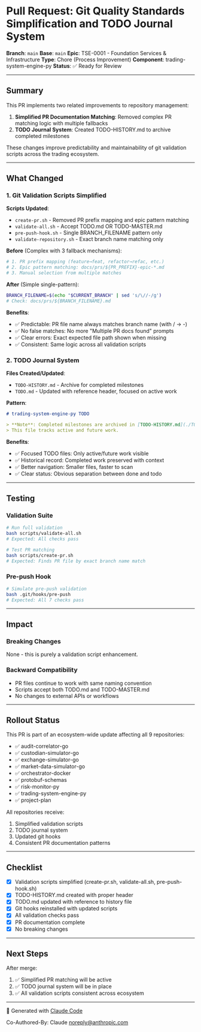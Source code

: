 # Pull Request: Git Quality Standards Simplification and TODO Journal System

**Branch**: `main`
**Base**: `main`
**Epic**: TSE-0001 - Foundation Services & Infrastructure
**Type**: Chore (Process Improvement)
**Component**: trading-system-engine-py
**Status**: ✅ Ready for Review

---

## Summary

This PR implements two related improvements to repository management:

1. **Simplified PR Documentation Matching**: Removed complex PR matching logic with multiple fallbacks
2. **TODO Journal System**: Created TODO-HISTORY.md to archive completed milestones

These changes improve predictability and maintainability of git validation scripts across the trading ecosystem.

---

## What Changed

### 1. Git Validation Scripts Simplified

**Scripts Updated**:
- `create-pr.sh` - Removed PR prefix mapping and epic pattern matching
- `validate-all.sh` - Accept TODO.md OR TODO-MASTER.md
- `pre-push-hook.sh` - Single BRANCH_FILENAME pattern only
- `validate-repository.sh` - Exact branch name matching only

**Before** (Complex with 3 fallback mechanisms):
```bash
# 1. PR prefix mapping (feature→feat, refactor→refac, etc.)
# 2. Epic pattern matching: docs/prs/${PR_PREFIX}-epic-*.md
# 3. Manual selection from multiple matches
```

**After** (Simple single-pattern):
```bash
BRANCH_FILENAME=$(echo "$CURRENT_BRANCH" | sed 's/\//-/g')
# Check: docs/prs/${BRANCH_FILENAME}.md
```

**Benefits**:
- ✅ Predictable: PR file name always matches branch name (with / → -)
- ✅ No false matches: No more "Multiple PR docs found" prompts
- ✅ Clear errors: Exact expected file path shown when missing
- ✅ Consistent: Same logic across all validation scripts

### 2. TODO Journal System

**Files Created/Updated**:
- `TODO-HISTORY.md` - Archive for completed milestones
- `TODO.md` - Updated with reference header, focused on active work

**Pattern**:
```markdown
# trading-system-engine-py TODO

> **Note**: Completed milestones are archived in [TODO-HISTORY.md](./TODO-HISTORY.md). 
> This file tracks active and future work.
```

**Benefits**:
- ✅ Focused TODO files: Only active/future work visible
- ✅ Historical record: Completed work preserved with context
- ✅ Better navigation: Smaller files, faster to scan
- ✅ Clear status: Obvious separation between done and todo

---

## Testing

### Validation Suite
```bash
# Run full validation
bash scripts/validate-all.sh
# Expected: All checks pass

# Test PR matching
bash scripts/create-pr.sh
# Expected: Finds PR file by exact branch name match
```

### Pre-push Hook
```bash
# Simulate pre-push validation
bash .git/hooks/pre-push
# Expected: All 7 checks pass
```

---

## Impact

### Breaking Changes
None - this is purely a validation script enhancement.

### Backward Compatibility
- PR files continue to work with same naming convention
- Scripts accept both TODO.md and TODO-MASTER.md
- No changes to external APIs or workflows

---

## Rollout Status

This PR is part of an ecosystem-wide update affecting all 9 repositories:

- ✅ audit-correlator-go
- ✅ custodian-simulator-go
- ✅ exchange-simulator-go
- ✅ market-data-simulator-go
- ✅ orchestrator-docker
- ✅ protobuf-schemas
- ✅ risk-monitor-py
- ✅ trading-system-engine-py
- ✅ project-plan

All repositories receive:
1. Simplified validation scripts
2. TODO journal system
3. Updated git hooks
4. Consistent PR documentation patterns

---

## Checklist

- [x] Validation scripts simplified (create-pr.sh, validate-all.sh, pre-push-hook.sh)
- [x] TODO-HISTORY.md created with proper header
- [x] TODO.md updated with reference to history file
- [x] Git hooks reinstalled with updated scripts
- [x] All validation checks pass
- [x] PR documentation complete
- [x] No breaking changes

---

## Next Steps

After merge:
1. ✅ Simplified PR matching will be active
2. ✅ TODO journal system will be in place
3. ✅ All validation scripts consistent across ecosystem

---

🤖 Generated with [Claude Code](https://claude.com/claude-code)

Co-Authored-By: Claude <noreply@anthropic.com>
